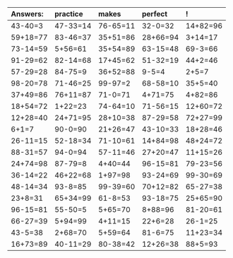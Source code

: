 | Answers: | practice | makes | perfect | ! |
| :--- | :--- | :--- | :--- | :--- |
| 43-40=3 | 47-33=14 | 76-65=11 | 32-0=32 | 14+82=96 | 
| 59+18=77 | 83-46=37 | 35+51=86 | 28+66=94 | 3+14=17 | 
| 73-14=59 | 5+56=61 | 35+54=89 | 63-15=48 | 69-3=66 | 
| 91-29=62 | 82-14=68 | 17+45=62 | 51-32=19 | 44+2=46 | 
| 57-29=28 | 84-75=9 | 36+52=88 | 9-5=4 | 2+5=7 | 
| 98-20=78 | 71-46=25 | 99-97=2 | 68-58=10 | 35+5=40 | 
| 37+49=86 | 76+11=87 | 71-0=71 | 4+71=75 | 4+82=86 | 
| 18+54=72 | 1+22=23 | 74-64=10 | 71-56=15 | 12+60=72 | 
| 12+28=40 | 24+71=95 | 28+10=38 | 87-29=58 | 72+27=99 | 
| 6+1=7 | 90-0=90 | 21+26=47 | 43-10=33 | 18+28=46 | 
| 26-11=15 | 52-18=34 | 71-10=61 | 14+84=98 | 48+24=72 | 
| 88-31=57 | 94-0=94 | 57-11=46 | 27+20=47 | 11+15=26 | 
| 24+74=98 | 87-79=8 | 4+40=44 | 96-15=81 | 79-23=56 | 
| 36-14=22 | 46+22=68 | 1+97=98 | 93-24=69 | 99-30=69 | 
| 48-14=34 | 93-8=85 | 99-39=60 | 70+12=82 | 65-27=38 | 
| 23+8=31 | 65+34=99 | 61-8=53 | 93-18=75 | 25+65=90 | 
| 96-15=81 | 55-50=5 | 5+65=70 | 8+88=96 | 81-20=61 | 
| 66-27=39 | 5+94=99 | 4+11=15 | 22+6=28 | 26-1=25 | 
| 43-5=38 | 2+68=70 | 5+59=64 | 81-6=75 | 11+23=34 | 
| 16+73=89 | 40-11=29 | 80-38=42 | 12+26=38 | 88+5=93 | 
